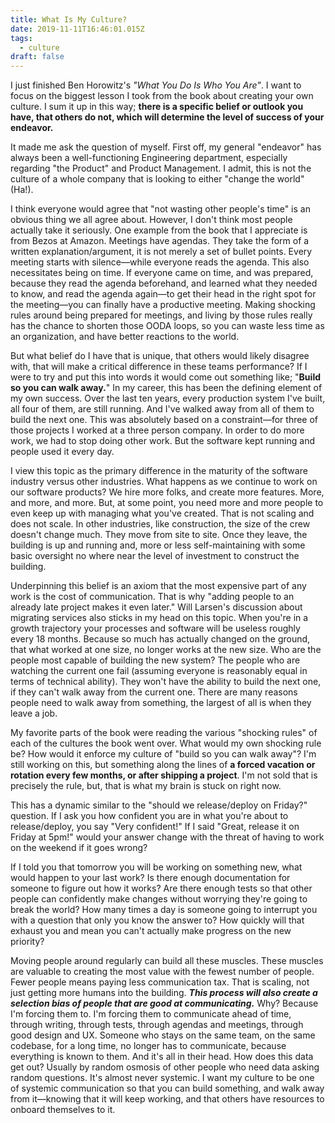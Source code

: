 ```yaml
---
title: What Is My Culture?
date: 2019-11-11T16:46:01.015Z
tags:
  - culture
draft: false
---
```

I just finished Ben Horowitz's _"What You Do Is Who You Are"_. I want to focus on the biggest lesson I took from the book about creating your own culture. I sum it up in this way; **there is a specific belief or outlook you have, that others do not, which will determine the level of success of your endeavor.**

It made me ask the question of myself. First off, my general "endeavor" has always been a well-functioning Engineering department, especially regarding "the Product" and Product Management. I admit, this is not the culture of a whole company that is looking to either "change the world" (Ha!).

I think everyone would agree that "not wasting other people's time" is an obvious thing we all agree about. However, I don't think most people actually take it seriously. One example from the book that I appreciate is from Bezos at Amazon. Meetings have agendas. They take the form of a written explanation/argument, it is not merely a set of bullet points. Every meeting starts with silence—while everyone reads the agenda. This also necessitates being on time. If everyone came on time, and was prepared, because they read the agenda beforehand, and learned what they needed to know, and read the agenda again—to get their head in the right spot for the meeting—you can finally have a productive meeting. Making shocking rules around being prepared for meetings, and living by those rules really has the chance to shorten those OODA loops, so you can waste less time as an organization, and have better reactions to the world.

But what belief do I have that is unique, that others would likely disagree with, that will make a critical difference in these teams performance? If I were to try and put this into words it would come out something like; "**Build so you can walk away.**" In my career, this has been the defining element of my own success. Over the last ten years, every production system I've built, all four of them, are still running. And I've walked away from all of them to build the next one. This was absolutely based on a constraint—for three of those projects I worked at a three person company. In order to do more work, we had to stop doing other work. But the software kept running and people used it every day.

I view this topic as the primary difference in the maturity of the software industry versus other industries. What happens as we continue to work on our software products? We hire more folks, and create more features. More, and more, and more. But, at some point, you need more and more people to even keep up with managing what you've created. That is not scaling and does not scale. In other industries, like construction, the size of the crew doesn't change much. They move from site to site. Once they leave, the building is up and running and, more or less self-maintaining with some basic oversight no where near the level of investment to construct the building.

Underpinning this belief is an axiom that the most expensive part of any work is the cost of communication. That is why "adding people to an already late project makes it even later." Will Larsen's discussion about migrating services also sticks in my head on this topic. When you're in a growth trajectory your processes and software will be useless roughly every 18 months. Because so much has actually changed on the ground, that what worked at one size, no longer works at the new size. Who are the people most capable of building the new system? The people who are watching the current one fail (assuming everyone is reasonably equal in terms of technical ability). They won't have the ability to build the next one, if they can't walk away from the current one. There are many reasons people need to walk away from something, the largest of all is when they leave a job.

My favorite parts of the book were reading the various "shocking rules" of each of the cultures the book went over. What would my own shocking rule be? How would it enforce my culture of "build so you can walk away"? I'm still working on this, but something along the lines of **a forced vacation or rotation every few months, or after shipping a project**. I'm not sold that is precisely the rule, but, that is what my brain is stuck on right now.

This has a dynamic similar to the "should we release/deploy on Friday?" question. If I ask you how confident you are in what you're about to release/deploy, you say "Very confident!" If I said "Great, release it on Friday at 5pm!" would your answer change with the threat of having to work on the weekend if it goes wrong?

If I told you that tomorrow you will be working on something new, what would happen to your last work? Is there enough documentation for someone to figure out how it works? Are there enough tests so that other people can confidently make changes without worrying they're going to break the world? How many times a day is someone going to interrupt you with a question that only you know the answer to? How quickly will that exhaust you and mean you can't actually make progress on the new priority?

Moving people around regularly can build all these muscles. These muscles are valuable to creating the most value with the fewest number of people. Fewer people means paying less communication tax. That is scaling, not just getting more humans into the building. _**This process will also create a selection bias of people that are good at communicating.**_ Why? Because I'm forcing them to. I'm forcing them to communicate ahead of time, through writing, through tests, through agendas and meetings, through good design and UX. Someone who stays on the same team, on the same codebase, for a long time, no longer has to communicate, because everything is known to them. And it's all in their head. How does this data get out? Usually by random osmosis of other people who need data asking random questions. It's almost never systemic. I want my culture to be one of systemic communication so that you can build something, and walk away from it—knowing that it will keep working, and that others have resources to onboard themselves to it.

